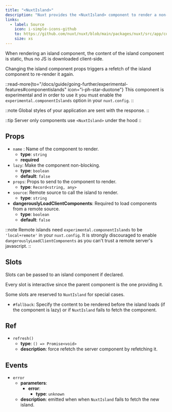 ```yaml
---
title: "<NuxtIsland>"
description: "Nuxt provides the <NuxtIsland> component to render a non-interactive component without any client JS."
links:
  - label: Source
    icon: i-simple-icons-github
    to: https://github.com/nuxt/nuxt/blob/main/packages/nuxt/src/app/components/nuxt-island.ts
    size: xs
---
```


When rendering an island component, the content of the island component is static, thus no JS is downloaded client-side.

Changing the island component props triggers a refetch of the island component to re-render it again.

::read-more{to="/docs/guide/going-further/experimental-features#componentislands" icon="i-ph-star-duotone"}
This component is experimental and in order to use it you must enable the `experimental.componentIslands` option in your `nuxt.config`.
::

::note
Global styles of your application are sent with the response.
::

::tip
Server only components use `<NuxtIsland>` under the hood
::

## Props

- `name` : Name of the component to render.
  - **type**: `string`
  - **required**
- `lazy`: Make the component non-blocking.
  - **type**: `boolean`
  - **default**: `false`
- `props`: Props to send to the component to render.
  - **type**: `Record<string, any>`
- `source`: Remote source to call the island to render.
  - **type**: `string`
- **dangerouslyLoadClientComponents**: Required to load components from a remote source.
  - **type**: `boolean`
  - **default**: `false`

::note
Remote islands need `experimental.componentIslands` to be `'local+remote'` in your `nuxt.config`.
It is strongly discouraged to enable `dangerouslyLoadClientComponents` as you can't trust a remote server's javascript.
::

## Slots

Slots can be passed to an island component if declared.

Every slot is interactive since the parent component is the one providing it.

Some slots are reserved to `NuxtIsland` for special cases.

- `#fallback`: Specify the content to be rendered before the island loads (if the component is lazy) or if `NuxtIsland` fails to fetch the component.

## Ref

- `refresh()`
  - **type**: `() => Promise<void>`
  - **description**: force refetch the server component by refetching it.

## Events

- `error`
  - **parameters**:
    - **error**:
      - **type**: `unknown`
  - **description**: emitted when when `NuxtIsland` fails to fetch the new island.